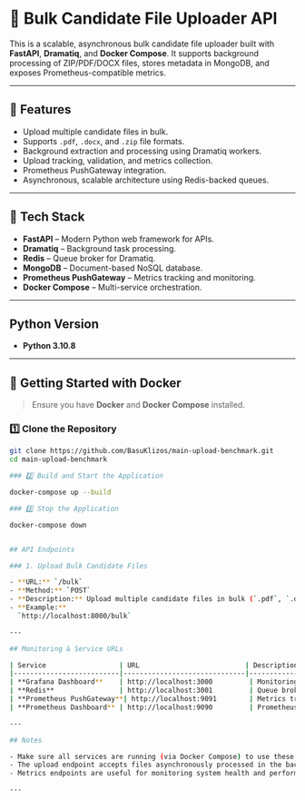 # 📂 Bulk Candidate File Uploader API

This is a scalable, asynchronous bulk candidate file uploader built with **FastAPI**, **Dramatiq**, and **Docker Compose**. It supports background processing of ZIP/PDF/DOCX files, stores metadata in MongoDB, and exposes Prometheus-compatible metrics.

---

## 🚀 Features

- Upload multiple candidate files in bulk.
- Supports `.pdf`, `.docx`, and `.zip` file formats.
- Background extraction and processing using Dramatiq workers.
- Upload tracking, validation, and metrics collection.
- Prometheus PushGateway integration.
- Asynchronous, scalable architecture using Redis-backed queues.

---

## 🧰 Tech Stack

- **FastAPI** – Modern Python web framework for APIs.
- **Dramatiq** – Background task processing.
- **Redis** – Queue broker for Dramatiq.
- **MongoDB** – Document-based NoSQL database.
- **Prometheus PushGateway** – Metrics tracking and monitoring.
- **Docker Compose** – Multi-service orchestration.

---

## Python Version

- **Python 3.10.8**

---

## 🐳 Getting Started with Docker

> Ensure you have **Docker** and **Docker Compose** installed.

### 1️⃣ Clone the Repository

```bash
git clone https://github.com/BasuKlizos/main-upload-benchmark.git
cd main-upload-benchmark

### 2️⃣ Build and Start the Application

docker-compose up --build

### 3️⃣ Stop the Application

docker-compose down


## API Endpoints

### 1. Upload Bulk Candidate Files

- **URL:** `/bulk`
- **Method:** `POST`
- **Description:** Upload multiple candidate files in bulk (`.pdf`, `.docx`, `.zip` supported).
- **Example:**  
  `http://localhost:8000/bulk`

---

## Monitoring & Service URLs

| Service                  | URL                          | Description                          |
|--------------------------|------------------------------|------------------------------------|
| **Grafana Dashboard**    | http://localhost:3000         | Monitoring dashboard (default creds) |
| **Redis**                | http://localhost:3001         | Queue broker for Dramatiq            |
| **Prometheus PushGateway**| http://localhost:9091        | Metrics tracking and monitoring      |
| **Prometheus Dashboard** | http://localhost:9090         | Prometheus monitoring dashboard      |

---

## Notes

- Make sure all services are running (via Docker Compose) to use these endpoints effectively.
- The upload endpoint accepts files asynchronously processed in the background.
- Metrics endpoints are useful for monitoring system health and performance.

---

